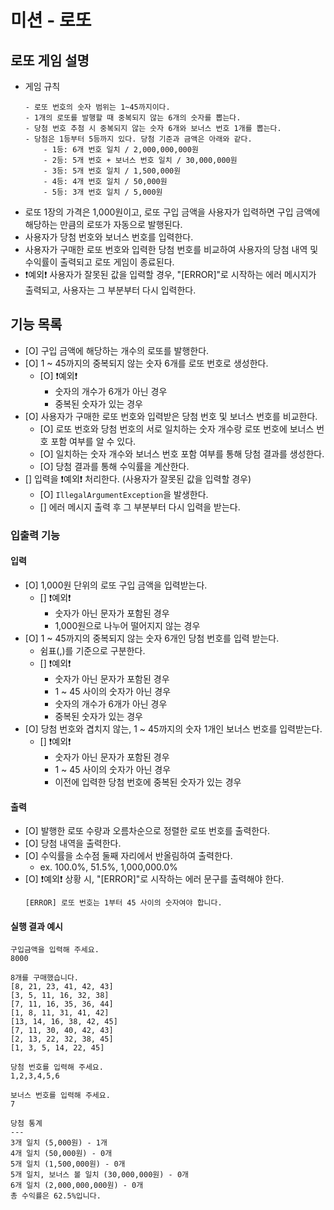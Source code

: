 # 미션 - 로또

## 로또 게임 설명

- 게임 규칙
    ```
    - 로또 번호의 숫자 범위는 1~45까지이다.
    - 1개의 로또를 발행할 때 중복되지 않는 6개의 숫자를 뽑는다.
    - 당첨 번호 추첨 시 중복되지 않는 숫자 6개와 보너스 번호 1개를 뽑는다.
    - 당첨은 1등부터 5등까지 있다. 당첨 기준과 금액은 아래와 같다.
        - 1등: 6개 번호 일치 / 2,000,000,000원
        - 2등: 5개 번호 + 보너스 번호 일치 / 30,000,000원
        - 3등: 5개 번호 일치 / 1,500,000원
        - 4등: 4개 번호 일치 / 50,000원
        - 5등: 3개 번호 일치 / 5,000원
    ```
- 로또 1장의 가격은 1,000원이고, 로또 구입 금액을 사용자가 입력하면 구입 금액에 해당하는 만큼의 로또가 자동으로 발행된다.
- 사용자가 당첨 번호와 보너스 번호를 입력한다.
- 사용자가 구매한 로또 번호와 입력한 당첨 번호를 비교하여 사용자의 당첨 내역 및 수익률이 출력되고 로또 게임이 종료된다.
- ❗예외❗ 사용자가 잘못된 값을 입력할 경우, "[ERROR]"로 시작하는 에러 메시지가 출력되고, 사용자는 그 부분부터 다시 입력한다.

## 기능 목록

- [O] 구입 금액에 해당하는 개수의 로또를 발행한다.
- [O] 1 ~ 45까지의 중복되지 않는 숫자 6개를 로또 번호로 생성한다.
    - [O] ❗예외❗
        - 숫자의 개수가 6개가 아닌 경우
        - 중복된 숫자가 있는 경우
- [O] 사용자가 구매한 로또 번호와 입력받은 당첨 번호 및 보너스 번호를 비교한다.
    - [O] 로또 번호와 당첨 번호의 서로 일치하는 숫자 개수랑 로또 번호에 보너스 번호 포함 여부를 알 수 있다.
    - [O] 일치하는 숫자 개수와 보너스 번호 포함 여부를 통해 당첨 결과를 생성한다.
    - [O] 당첨 결과를 통해 수익률을 계산한다.
- [] 입력을 ❗예외❗ 처리한다. (사용자가 잘못된 값을 입력할 경우)
    - [O] `IllegalArgumentException`을 발생한다.
    - [] 에러 메시지 출력 후 그 부분부터 다시 입력을 받는다.

### 입출력 기능

#### 입력

- [O] 1,000원 단위의 로또 구입 금액을 입력받는다.
    - [] ❗예외❗
        - 숫자가 아닌 문자가 포함된 경우
        - 1,000원으로 나누어 떨어지지 않는 경우
- [O] 1 ~ 45까지의 중복되지 않는 숫자 6개인 당첨 번호를 입력 받는다.
    - 쉼표(,)를 기준으로 구분한다.
    - [] ❗예외❗
        - 숫자가 아닌 문자가 포함된 경우
        - 1 ~ 45 사이의 숫자가 아닌 경우
        - 숫자의 개수가 6개가 아닌 경우
        - 중복된 숫자가 있는 경우
- [O] 당첨 번호와 겹치지 않는, 1 ~ 45까지의 숫자 1개인 보너스 번호를 입력받는다.
    - [] ❗예외❗
        - 숫자가 아닌 문자가 포함된 경우
        - 1 ~ 45 사이의 숫자가 아닌 경우
        - 이전에 입력한 당첨 번호에 중복된 숫자가 있는 경우

#### 출력

- [O] 발행한 로또 수량과 오름차순으로 정렬한 로또 번호를 출력한다.
- [O] 당첨 내역을 출력한다.
- [O] 수익률을 소수점 둘째 자리에서 반올림하여 출력한다.
    - ex. 100.0%, 51.5%, 1,000,000.0%
- [O] ❗예외❗ 상황 시, "[ERROR]"로 시작하는 에러 문구를 출력해야 한다.
    ```
    [ERROR] 로또 번호는 1부터 45 사이의 숫자여야 합니다.
    ```

#### 실행 결과 예시

```
구입금액을 입력해 주세요.
8000

8개를 구매했습니다.
[8, 21, 23, 41, 42, 43] 
[3, 5, 11, 16, 32, 38] 
[7, 11, 16, 35, 36, 44] 
[1, 8, 11, 31, 41, 42] 
[13, 14, 16, 38, 42, 45] 
[7, 11, 30, 40, 42, 43] 
[2, 13, 22, 32, 38, 45] 
[1, 3, 5, 14, 22, 45]

당첨 번호를 입력해 주세요.
1,2,3,4,5,6

보너스 번호를 입력해 주세요.
7

당첨 통계
---
3개 일치 (5,000원) - 1개
4개 일치 (50,000원) - 0개
5개 일치 (1,500,000원) - 0개
5개 일치, 보너스 볼 일치 (30,000,000원) - 0개
6개 일치 (2,000,000,000원) - 0개
총 수익률은 62.5%입니다.
```